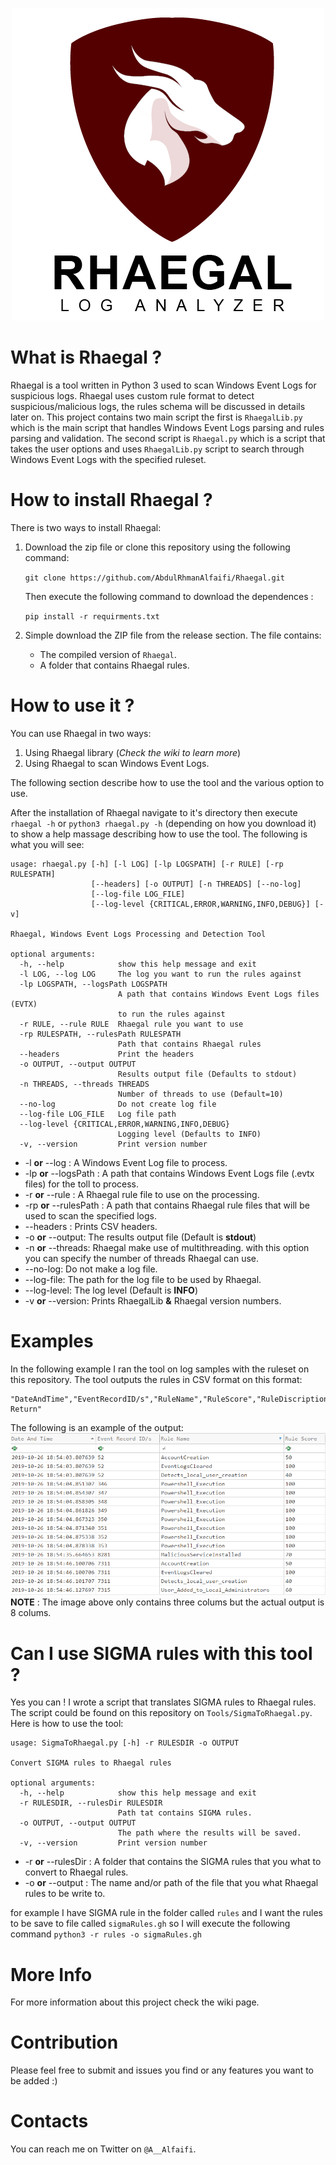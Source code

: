 <p align="center">
  <img src="screenshots/RhaegalLogo.png">
</p>

# What is Rhaegal ?

Rhaegal is a tool written in Python 3  used to scan Windows Event Logs for suspicious logs. Rhaegal uses custom rule format to detect suspicious/malicious logs, the rules schema will be discussed in details later on. This project contains two main script the first is `RhaegalLib.py` which is the main script that handles Windows Event Logs parsing and rules parsing and validation. The second script is `Rhaegal.py` which is a script that takes the user options and uses `RhaegalLib.py` script to search through Windows Event Logs with the specified ruleset.

# How to install Rhaegal ?

 There is two ways to install Rhaegal:

1. Download the zip file or clone this repository using the following command:

   `git clone https://github.com/AbdulRhmanAlfaifi/Rhaegal.git`

   Then execute the following command to download the dependences :

   `pip install -r requirments.txt`

2. Simple download the ZIP file from the release section. The file contains:
   * The compiled version of `Rhaegal`.
   * A folder that contains Rhaegal rules.

# How to use it ?

You can use Rhaegal in two ways:

1. Using Rhaegal library (*Check the wiki to learn more*)
2. Using Rhaegal to scan Windows Event Logs.

The following section describe how to use the tool and the various option to use.

After the installation of Rhaegal navigate to it's directory then execute `rhaegal -h` or `python3 rhaegal.py -h` (depending on how you download it) to show a help massage describing how to use the tool. The following is what you will see:

```
usage: rhaegal.py [-h] [-l LOG] [-lp LOGSPATH] [-r RULE] [-rp RULESPATH]
                  [--headers] [-o OUTPUT] [-n THREADS] [--no-log]
                  [--log-file LOG_FILE]
                  [--log-level {CRITICAL,ERROR,WARNING,INFO,DEBUG}] [-v]

Rhaegal, Windows Event Logs Processing and Detection Tool

optional arguments:
  -h, --help            show this help message and exit
  -l LOG, --log LOG     The log you want to run the rules against
  -lp LOGSPATH, --logsPath LOGSPATH
                        A path that contains Windows Event Logs files (EVTX)
                        to run the rules against
  -r RULE, --rule RULE  Rhaegal rule you want to use
  -rp RULESPATH, --rulesPath RULESPATH
                        Path that contains Rhaegal rules
  --headers             Print the headers
  -o OUTPUT, --output OUTPUT
                        Results output file (Defaults to stdout)
  -n THREADS, --threads THREADS
                        Number of threads to use (Default=10)
  --no-log              Do not create log file
  --log-file LOG_FILE   Log file path
  --log-level {CRITICAL,ERROR,WARNING,INFO,DEBUG}
                        Logging level (Defaults to INFO)
  -v, --version         Print version number
```

* -l <LOG> **or** --log <LOG> : A Windows Event Log file to process.
* -lp <LOGSPATH> **or** --logsPath <LOGSPATH> : A path that contains Windows Event Logs file (.evtx files) for the toll to process.
* -r **or** --rule : A Rhaegal rule file to use on the processing.
* -rp **or** --rulesPath :  A path that contains Rhaegal rule files that will be used to scan the specified logs.
* --headers : Prints CSV headers.
* -o **or** --output: The results output file (Default is **stdout**)
* -n **or** --threads: Rhaegal make use of multithreading. with this option you can specify the number of threads Rhaegal can use.
* --no-log: Do not make a log file.
* --log-file: The path for the log file to be used by Rhaegal.
* --log-level: The log level (Default is **INFO**)
* -v **or** --version: Prints RhaegalLib **&** Rhaegal version numbers.

# Examples

In the following example I ran the tool on log samples with the ruleset on this repository. The tool outputs the rules in CSV format on this format:

```
"DateAndTime","EventRecordID/s","RuleName","RuleScore","RuleDiscription","RuleRefrence","MatchedStr","Rule Return"
```

 The following is an example of the output:
![Output Example](screenshots/Results.png)
**NOTE** : The image above only contains three colums but the actual output is 8 colums.

# Can I use SIGMA rules with this tool ?

Yes you can ! I wrote  a script that translates SIGMA rules to Rhaegal rules. The script could be found on this repository on `Tools/SigmaToRhaegal.py`. Here is how to use the tool:

```
usage: SigmaToRhaegal.py [-h] -r RULESDIR -o OUTPUT

Convert SIGMA rules to Rhaegal rules

optional arguments:
  -h, --help            show this help message and exit
  -r RULESDIR, --rulesDir RULESDIR
                        Path tat contains SIGMA rules.
  -o OUTPUT, --output OUTPUT
                        The path where the results will be saved.
  -v, --version         Print version number
```

* -r **or** --rulesDir : A folder that contains the SIGMA rules that you what to convert to Rhaegal rules.
* -o **or** --output : The name and/or path of the file that you what Rhaegal rules to be write to.

for example I have SIGMA rule in the folder called `rules` and I want the rules to be save to file called `sigmaRules.gh` so I will execute the following command `python3 -r rules -o sigmaRules.gh `

# More Info

For more information about this project check the wiki page.

# Contribution

Please feel free to submit and issues you find or any features you want to be added :)

# Contacts

You can reach me on Twitter on `@A__Alfaifi`.

